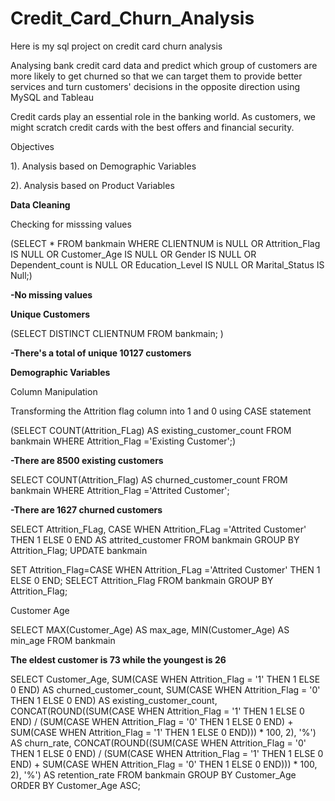 # Credit_Card_Churn_Analysis
Here is my sql project on credit card churn analysis


Analysing bank credit card data and predict which group of customers are more likely to get churned so that we can target them to provide better services and turn customers' decisions in the opposite direction using MySQL and Tableau

Credit cards play an essential role in the banking world. As customers, we might scratch credit cards with the best offers and financial security.



Objectives

1). Analysis based on Demographic Variables

2). Analysis based on Product Variables


**Data Cleaning**

Checking for misssing values

(SELECT *
FROM bankmain
WHERE CLIENTNUM is NULL OR Attrition_Flag IS NULL OR Customer_Age IS NULL OR Gender IS NULL OR Dependent_count is NULL OR Education_Level IS NULL OR Marital_Status IS Null;)

**-No missing values**


**Unique Customers**

(SELECT 
DISTINCT CLIENTNUM
FROM bankmain; )

**-There's a total of unique 10127 customers**

**Demographic Variables**

Column Manipulation

Transforming the Attrition flag column into 1 and 0 using CASE statement


(SELECT 
COUNT(Attrition_FLag) AS existing_customer_count
FROM bankmain
WHERE Attrition_Flag ='Existing Customer';)

**-There are 8500 existing customers**

SELECT 
COUNT(Attrition_Flag) AS churned_customer_count
FROM bankmain
WHERE Attrition_Flag ='Attrited Customer';

**-There are 1627 churned customers**

SELECT
Attrition_FLag,
CASE 
WHEN Attrition_FLag ='Attrited Customer' THEN 1 
ELSE 0 END AS attrited_customer
FROM bankmain
GROUP BY Attrition_Flag;
UPDATE bankmain

SET Attrition_Flag=CASE 
WHEN Attrition_FLag ='Attrited Customer' THEN 1 
ELSE 0 END;
SELECT 
Attrition_Flag
FROM bankmain
GROUP BY Attrition_Flag;

Customer Age

SELECT 
MAX(Customer_Age) AS max_age,
MIN(Customer_Age) AS min_age
FROM bankmain

**The eldest customer is 73 while the youngest is 26**

SELECT 
Customer_Age,
SUM(CASE WHEN Attrition_Flag = '1' THEN 1 ELSE 0 END) AS churned_customer_count,
SUM(CASE WHEN Attrition_Flag = '0' THEN 1 ELSE 0 END) AS existing_customer_count,
CONCAT(ROUND((SUM(CASE WHEN Attrition_Flag = '1' THEN 1 ELSE 0 END) / (SUM(CASE WHEN Attrition_Flag = '0' THEN 1 ELSE 0 END) + SUM(CASE WHEN Attrition_Flag = '1' THEN 1 ELSE 0 END))) * 100, 2), '%') AS churn_rate,
CONCAT(ROUND((SUM(CASE WHEN Attrition_Flag = '0' THEN 1 ELSE 0 END) / (SUM(CASE WHEN Attrition_Flag = '1' THEN 1 ELSE 0 END) + SUM(CASE WHEN Attrition_Flag = '0' THEN 1 ELSE 0 END))) * 100, 2), '%') AS retention_rate
FROM bankmain
GROUP BY Customer_Age
ORDER BY Customer_Age ASC;
